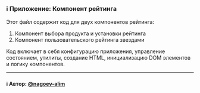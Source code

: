 ### ℹ️ Приложение: Компонент рейтинга

Этот файл содержит код для двух компонентов рейтинга:
1. Компонент выбора продукта и установки рейтинга
2. Компонент пользовательского рейтинга звездами

Код включает в себя конфигурацию приложения, управление состоянием,
утилиты, создание HTML, инициализацию DOM элементов и логику компонентов.

-----
#### ℹ️ Автор: [@nagoev-alim](https://github.com/nagoev-alim)

